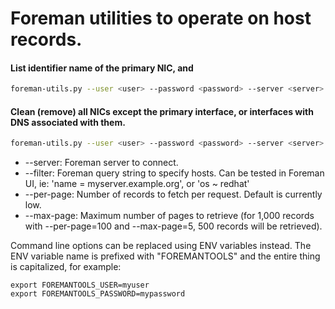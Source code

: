 # Foreman utilities to operate on host records.

#### List identifier name of the primary NIC, and 
```bash
foreman-utils.py --user <user> --password <password> --server <server> show_nics --filter 'domain = <domain>' --per-page 200
```

#### Clean (remove) all NICs except the primary interface, or interfaces with DNS associated with them.
```bash
foreman-utils.py --user <user> --password <password> --server <server> clean_nics --filter 'domain = <domain>' --per-page 200
```

* --server: Foreman server to connect.
* --filter: Foreman query string to specify hosts.  Can be tested in Foreman UI, ie: 'name = myserver.example.org', or 'os ~ redhat'
* --per-page: Number of records to fetch per request.  Default is currently low.
* --max-page: Maximum number of pages to retrieve (for 1,000 records with --per-page=100 and --max-page=5, 500 records will be retrieved).


Command line options can be replaced using ENV variables instead.  The ENV variable name is prefixed with "FOREMANTOOLS" and the entire thing is capitalized, for example:

```
export FOREMANTOOLS_USER=myuser
export FOREMANTOOLS_PASSWORD=mypassword
```

